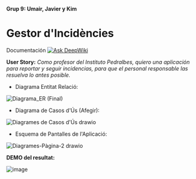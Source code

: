 **Grup 9: Umair, Javier y Kim**

# Gestor d'Incidències

Documentación
[![Ask DeepWiki](https://deepwiki.com/badge.svg)](https://deepwiki.com/inspedralbes/projecte-1dam-24-25-DAM1PJ---UJK)

**User Story:**
*Como profesor del Instituto Pedralbes, quiero una aplicación para reportar y seguir incidencias, para que el personal responsable las resuelva lo antes posible.*

- Diagrama Entitat Relació:

![Diagrama_ER (Final)](https://github.com/user-attachments/assets/18425527-08df-4135-bdf3-74bcafe9cccc)

- Diagrama de Casos d'Ús (Afegir):

![Diagrames de Casos d'Ús drawio](https://github.com/user-attachments/assets/3a9354f2-5cb1-4d2d-b243-0d5b880450fe)

- Esquema de Pantalles de l'Aplicació:

![Diagrames-Pàgina-2 drawio](https://github.com/user-attachments/assets/05c5555e-94ed-44c6-87aa-13a5a6af12da)

**DEMO del resultat:**

![image](https://github.com/user-attachments/assets/91d2570e-2789-45ad-b850-568f7ba06de8)
